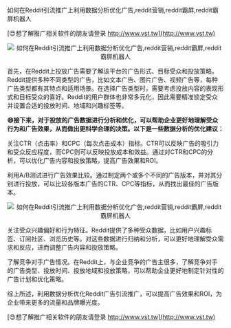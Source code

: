 如何在Reddit引流推广上利用数据分析优化广告,reddit营销,reddit霸屏,reddit霸屏机器人

[😍想了解推广相关软件的朋友请登录 http://www.vst.tw](http://www.vst.tw)

 <center><img src="https://vst.tw/MP4/tuiguang/png/7.png" alt="如何在Reddit引流推广上利用数据分析优化广告,reddit营销,reddit霸屏,reddit霸屏机器人"></center>

首先，在Reddit上投放广告需要了解该平台的广告形式、目标受众和投放策略。Reddit提供多种不同类型的广告，比如文本广告、图片广告、视频广告等，每种广告类型都有其特点和适用场景。在选择广告类型时，需要考虑投放内容的表现形式和目标受众的喜好。Reddit的用户群体也非常多元化，因此需要精准锁定受众并设置合适的投放时间、地域和兴趣标签等。

**😄接下来，对于投放的广告数据进行分析和优化，可以帮助企业更好地理解受众行为和广告效果，从而做出更科学合理的决策。以下是一些数据分析的优化建议：**

关注CTR（点击率）和CPC（每次点击成本）指标。CTR可以反映广告的吸引力和受众反应程度，而CPC则可以反映投放成本和效益。通过对CTR和CPC的分析，可以优化广告内容和投放策略，提高广告效果和ROI。

利用A/B测试进行广告效果比较。通过制定两个或多个不同的广告版本，并对其分别进行投放，可以比较各版本广告的CTR、CPC等指标，从而找出最佳的广告版本。

 <center><img src="https://vst.tw/MP4/tuiguang/png/3.png" alt="如何在Reddit引流推广上利用数据分析优化广告,reddit营销,reddit霸屏,reddit霸屏机器人"></center>

关注受众兴趣偏好和行为特征。Reddit提供了多种受众数据，比如用户兴趣标签、订阅社区、浏览历史等。对这些数据进行归纳和分析，可以更好地理解受众需求和反应，进而调整广告内容和投放策略。

了解竞争对手广告情况。在Reddit上，与企业竞争的广告主很多，了解竞争对手的广告类型、投放时间、投放地域和投放策略，可以帮助企业更好地制定针对性的广告计划和优化策略。

综上所述，利用数据分析优化Reddit广告引流推广，可以提高广告效果和ROI，为企业带来更多的流量和品牌曝光度。

[😍想了解推广相关软件的朋友请登录 http://www.vst.tw](http://www.vst.tw)



